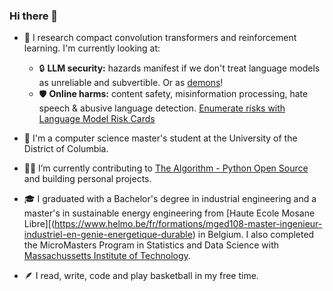 ### Hi there 👋

- 🔭 I research compact convolution transformers and reinforcement learning. I'm currently looking at:
  - 🔒 **LLM security:** hazards manifest if we don't treat language models as unreliable and subvertible. Or as [demons](https://www.summonademonandbind.it/)!
  - 🛡️ **Online harms:** content safety, misinformation processing, hate speech & abusive language detection. [Enumerate risks with Language Model Risk Cards](https://arxiv.org/abs/2303.18190)

- 🏢 I'm a computer science master's student at the University of the District of Columbia.

- 🧑‍🎓 I’m currently contributing to [The Algorithm - Python Open Source](https://github.com/TheAlgorithms) and building personal projects.

- 🎓 I graduated with a Bachelor's degree in industrial engineering and a master's in sustainable energy engineering from [Haute Ecole Mosane Libre][(https://www.helmo.be/fr/formations/mged108-master-ingenieur-industriel-en-genie-energetique-durable) in Belgium. I also completed the MicroMasters Program in Statistics and Data Science with [Massachussetts Institute of Technology](https://www.edx.org/masters/micromasters/mitx-statistics-and-data-science-general-track?utm_medium=partner-marketing&utm_source=sem&utm_campaign=mitx&utm_term=&utm_content=program-aw-us-fy25&gad_source=1&gclid=CjwKCAjwx4O4BhAnEiwA42SbVB0i4Xl0fY4-WZS5W85DJkRWFBc3jDCin2nlbkWVww999DKBRNT7wBoCT6oQAvD_BwE). 

- 🪶 I read, write, code and play basketball in my free time.
